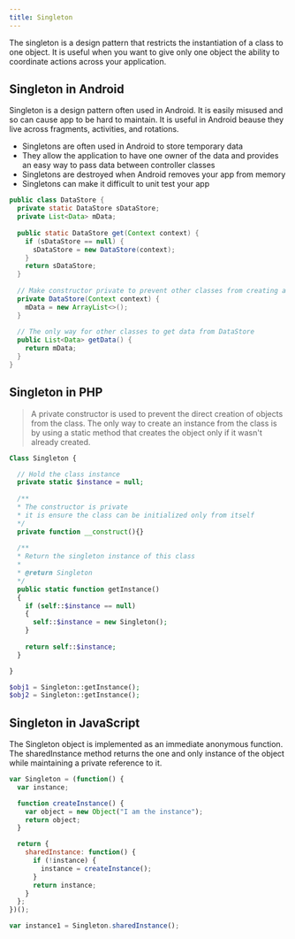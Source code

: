 ```yaml
---
title: Singleton
---
```


The singleton is a design pattern that restricts the instantiation of a class to one object. It is useful when you want to give only one object the ability to coordinate actions across your application.

## Singleton in Android
Singleton is a design pattern often used in Android. It is easily misused and so can cause app to be hard to maintain. It is useful in Android beause they live across fragments, activities, and rotations. 

- Singletons are often used in Android to store temporary data
- They allow the application to have one owner of the data and provides an easy way to pass data between controller classes
- Singletons are destroyed when Android removes your app from memory
- Singletons can make it difficult to unit test your app

```java
public class DataStore {
  private static DataStore sDataStore;
  private List<Data> mData;
  
  public static DataStore get(Context context) {
    if (sDataStore == null) {
      sDataStore = new DataStore(context);
    }
    return sDataStore;
  }
  
  // Make constructor private to prevent other classes from creating a DataStore instance
  private DataStore(Context context) {
    mData = new ArrayList<>();
  }
  
  // The only way for other classes to get data from DataStore
  public List<Data> getData() {
    return mData;
  }
}
```
## Singleton in PHP

> A private constructor is used to prevent the direct creation of objects from the class.
> The only way to create an instance from the class is by using a static method that creates the object only if it wasn't already created.

```php
Class Singleton {

  // Hold the class instance
  private static $instance = null;
  
  /**
  * The constructor is private
  * it is ensure the class can be initialized only from itself
  */
  private function __construct(){}
 
  /**
  * Return the singleton instance of this class
  *
  * @return Singleton
  */
  public static function getInstance()
  {
    if (self::$instance == null)
    {
      self::$instance = new Singleton();
    }
 
    return self::$instance;
  }

}

$obj1 = Singleton::getInstance();
$obj2 = Singleton::getInstance();

```

## Singleton in JavaScript

The Singleton object is implemented as an immediate anonymous function. The sharedInstance method returns the one and only instance of the object while maintaining a private reference to it.

```javascript
var Singleton = (function() {
  var instance;

  function createInstance() {
    var object = new Object("I am the instance");
    return object;
  }

  return {
    sharedInstance: function() {
      if (!instance) {
        instance = createInstance();
      }
      return instance;
    }
  };
})();

var instance1 = Singleton.sharedInstance();
```

